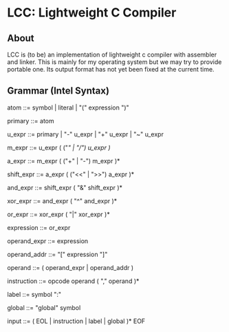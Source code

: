 

# LCC: Lightweight C Compiler

## About
LCC is (to be) an implementation of lightweight c compiler with assembler and
linker.  This is mainly for my operating system but we may try to provide
portable one.  Its output format has not yet been fixed at the current time.

## Grammar (Intel Syntax)
 atom ::=
              symbol | literal | "(" expression ")"

 primary ::=
              atom

 u_expr ::=
              primary | "-" u_expr | "+" u_expr | "~" u_expr

 m_expr ::=
              u_expr ( ("*" | "/") u_expr )*

 a_expr ::=
              m_expr ( ("+" | "-") m_expr )*

 shift_expr ::=
              a_expr ( ("<<" | ">>") a_expr )*

 and_expr ::=
              shift_expr ( "&" shift_expr )*

 xor_expr ::=
              and_expr ( "^" and_expr )*

 or_expr ::=
              xor_expr ( "|" xor_expr )*

 expression ::=
              or_expr

 operand_expr ::=
              expression

 operand_addr ::=
              "[" expression "]"

 operand ::=
              ( operand_expr | operand_addr )

 instruction ::=
              opcode operand ( "," operand )*

 label ::=
              symbol ":"

 global ::=
              "global" symbol

 input ::=
              ( EOL | instruction | label | global )* EOF
